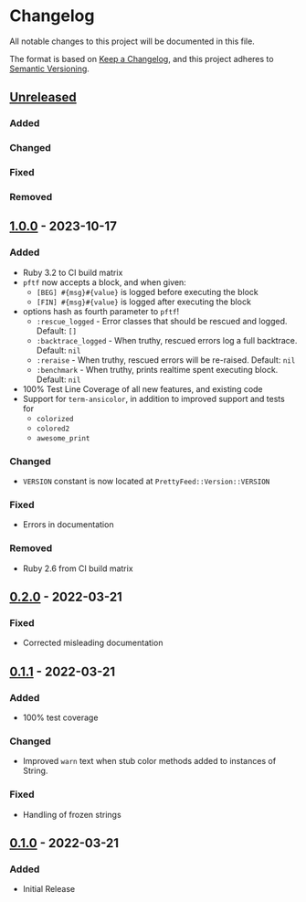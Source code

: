 # Changelog
All notable changes to this project will be documented in this file.

The format is based on [Keep a Changelog](https://keepachangelog.com/en/1.0.0/),
and this project adheres to [Semantic Versioning](https://semver.org/spec/v2.0.0.html).

## [Unreleased]
### Added
### Changed
### Fixed
### Removed

## [1.0.0] - 2023-10-17
### Added
- Ruby 3.2 to CI build matrix
- `pftf` now accepts a block, and when given:
    - `[BEG] #{msg}#{value}` is logged before executing the block
    - `[FIN] #{msg}#{value}` is logged after executing the block
- options hash as fourth parameter to `pftf`!
    - `:rescue_logged` - Error classes that should be rescued and logged. Default: `[]`
    - `:backtrace_logged` - When truthy, rescued errors log a full backtrace. Default: `nil`
    - `:reraise` - When truthy, rescued errors will be re-raised. Default: `nil`
    - `:benchmark` - When truthy, prints realtime spent executing block. Default: `nil`
- 100% Test Line Coverage of all new features, and existing code
- Support for `term-ansicolor`, in addition to improved support and tests for
  - `colorized`
  - `colored2`
  - `awesome_print`
### Changed
- `VERSION` constant is now located at `PrettyFeed::Version::VERSION`
### Fixed
- Errors in documentation
### Removed
- Ruby 2.6 from CI build matrix

## [0.2.0] - 2022-03-21
### Fixed
- Corrected misleading documentation

## [0.1.1] - 2022-03-21
### Added
- 100% test coverage
### Changed
- Improved `warn` text when stub color methods added to instances of String.
### Fixed
- Handling of frozen strings

## [0.1.0] - 2022-03-21
### Added
- Initial Release

[Unreleased]: https://github.com/pboling/pretty_feed/compare/v1.0.0...HEAD
[1.0.0]: https://github.com/pboling/pretty_feed/compare/v0.2.0...v1.0.0
[0.2.0]: https://github.com/pboling/pretty_feed/compare/v0.1.1...v0.2.0
[0.1.1]: https://github.com/pboling/pretty_feed/compare/v0.1.0...v0.1.1
[0.1.0]: https://github.com/pboling/pretty_feed/compare/cd45565324085939b680c8597599828b4c41511f...v0.1.0
